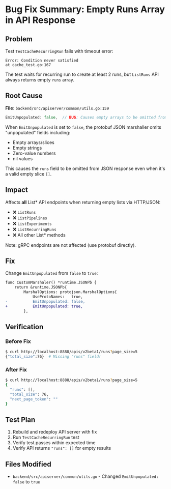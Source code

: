 # Bug Fix Summary: Empty Runs Array in API Response

## Problem

Test `TestCacheRecurringRun` fails with timeout error:
```
Error: Condition never satisfied
at cache_test.go:167
```

The test waits for recurring run to create at least 2 runs, but `ListRuns` API always returns empty `runs` array.

## Root Cause

**File**: `backend/src/apiserver/common/utils.go:159`

```go
EmitUnpopulated: false,  // BUG: Causes empty arrays to be omitted from JSON
```

When `EmitUnpopulated` is set to `false`, the protobuf JSON marshaller omits "unpopulated" fields including:
- Empty arrays/slices
- Empty strings
- Zero-value numbers
- nil values

This causes the `runs` field to be omitted from JSON response even when it's a valid empty slice `[]`.

## Impact

Affects **all** List* API endpoints when returning empty lists via HTTP/JSON:
- ❌ `ListRuns`
- ❌ `ListPipelines`
- ❌ `ListExperiments`
- ❌ `ListRecurringRuns`
- ❌ All other List* methods

Note: gRPC endpoints are not affected (use protobuf directly).

## Fix

Change `EmitUnpopulated` from `false` to `true`:

```diff
func CustomMarshaler() *runtime.JSONPb {
    return &runtime.JSONPb{
        MarshalOptions: protojson.MarshalOptions{
            UseProtoNames:   true,
-           EmitUnpopulated: false,
+           EmitUnpopulated: true,
        },
```

## Verification

### Before Fix
```bash
$ curl http://localhost:8888/apis/v2beta1/runs?page_size=5
{"total_size":76}  # Missing "runs" field!
```

### After Fix
```bash
$ curl http://localhost:8888/apis/v2beta1/runs?page_size=5
{
  "runs": [],
  "total_size": 76,
  "next_page_token": ""
}
```

## Test Plan

1. Rebuild and redeploy API server with fix
2. Run `TestCacheRecurringRun` test
3. Verify test passes within expected time
4. Verify API returns `"runs": []` for empty results

## Files Modified

- `backend/src/apiserver/common/utils.go` - Changed `EmitUnpopulated: false` to `true`
